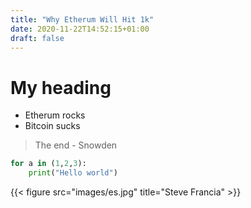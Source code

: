 ```yaml
---
title: "Why Etherum Will Hit 1k"
date: 2020-11-22T14:52:15+01:00
draft: false
---
```


# My heading
- Etherum rocks
- Bitcoin sucks

> The end - Snowden

```python
for a in (1,2,3):
    print("Hello world")
```

{{< figure src="images/es.jpg" title="Steve Francia" >}}
